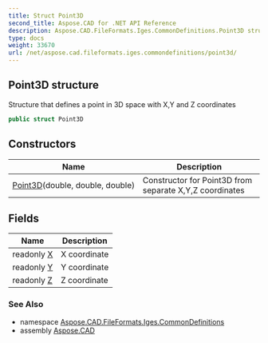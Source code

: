 ```yaml
---
title: Struct Point3D
second_title: Aspose.CAD for .NET API Reference
description: Aspose.CAD.FileFormats.Iges.CommonDefinitions.Point3D struct. Structure that defines a point in 3D space with XY and Z coordinates
type: docs
weight: 33670
url: /net/aspose.cad.fileformats.iges.commondefinitions/point3d/
---
```

## Point3D structure

Structure that defines a point in 3D space with X,Y and Z coordinates

```csharp
public struct Point3D
```

## Constructors

| Name | Description |
| --- | --- |
| [Point3D](point3d/)(double, double, double) | Constructor for Point3D from separate X,Y,Z coordinates |

## Fields

| Name | Description |
| --- | --- |
| readonly [X](../../aspose.cad.fileformats.iges.commondefinitions/point3d/x/) | X coordinate |
| readonly [Y](../../aspose.cad.fileformats.iges.commondefinitions/point3d/y/) | Y coordinate |
| readonly [Z](../../aspose.cad.fileformats.iges.commondefinitions/point3d/z/) | Z coordinate |

### See Also

* namespace [Aspose.CAD.FileFormats.Iges.CommonDefinitions](../../aspose.cad.fileformats.iges.commondefinitions/)
* assembly [Aspose.CAD](../../)


